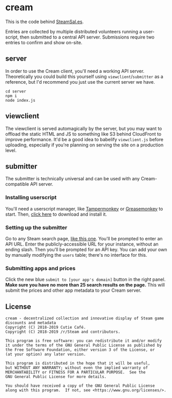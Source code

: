 # cream
This is the code behind [SteamSal.es](https://steamsal.es).

Entries are collected by multiple distributed volunteers running a user-script, then submitted to a central API server. Submissions require two entries to confirm and show on-site.

## server
In order to use the Cream client, you'll need a working API server. Theoretically you could build this yourself using `viewclient`/`submitter` as a reference, but I'd recommend you just use the current server we have.

```
cd server
npm i
node index.js
```

## viewclient
The viewclient is served automagically by the server, but you may want to offload the static HTML and JS to something like S3 behind CloudFront to improve performance. It'd be a good idea to babelify `viewclient.js` before uploading, especially if you're planning on serving the site on a production level.

## submitter
The submitter is technically universal and can be used with any Cream-compatible API server.

### Installing userscript
You'll need a userscript manager, like [Tampermonkey](http://tampermonkey.net/) or [Greasemonkey](https://www.greasespot.net/) to start. Then, [click here](https://github.com/antigravities/cream/raw/master/client/submitter/submit.user.js) to download and install it.

### Setting up the submitter
Go to any Steam search page, [like this one](https://store.steampowered.com/search/?term=unending+galaxy). You'll be prompted to enter an API URL. Enter the publicly-accessible URL for your instance, without an ending slash. Then you'll be prompted for an API key. You can add your own by manually modifying the `users` table; there's no interface for this.

### Submitting apps and prices
Click the new blue `submit to [your app's domain]` button in the right panel. **Make sure you have no more than 25 search results on the page.** This will submit the prices and other app metadata to your Cream server.

## License
```
cream - decentralized collection and innovative display of Steam game discounts and metadata
Copyright (C) 2018-2019 Cutie Café.
Copyright (C) 2018-2019 /r/Steam and contributors.

This program is free software: you can redistribute it and/or modify
it under the terms of the GNU General Public License as published by
the Free Software Foundation, either version 3 of the License, or
(at your option) any later version.

This program is distributed in the hope that it will be useful,
but WITHOUT ANY WARRANTY; without even the implied warranty of
MERCHANTABILITY or FITNESS FOR A PARTICULAR PURPOSE.  See the
GNU General Public License for more details.

You should have received a copy of the GNU General Public License
along with this program.  If not, see <https://www.gnu.org/licenses/>.
```
